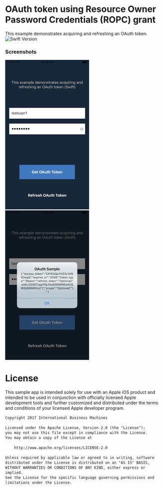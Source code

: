 # OAuth token using Resource Owner Password Credentials (ROPC) grant
This example demonstrates acquiring and refreshing an OAuth token.
<br/>
![Swift Version](https://img.shields.io/badge/swift-5.1-orange.svg)

### Screenshots
![Click Login to get OAuth token](Screenshot_0.png)
![OAuth token data](Screenshot_1.png)


# License

This sample app is intended solely for use with an Apple iOS product and intended to be used in conjunction with officially licensed Apple development tools and further customized and distributed under the terms and conditions of your licensed Apple developer program.

    Copyright 2017 International Business Machines

    Licensed under the Apache License, Version 2.0 (the "License");
    you may not use this file except in compliance with the License.
    You may obtain a copy of the License at

        http://www.apache.org/licenses/LICENSE-2.0

    Unless required by applicable law or agreed to in writing, software
    distributed under the License is distributed on an "AS IS" BASIS,
    WITHOUT WARRANTIES OR CONDITIONS OF ANY KIND, either express or implied.
    See the License for the specific language governing permissions and
    limitations under the License.
